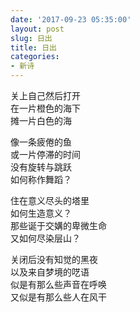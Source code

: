 ```yaml
---
date: '2017-09-23 05:35:00'
layout: post
slug: 日出
title: 日出
categories:
- 新诗
---
```

关上自己然后打开  
在一片橙色的海下  
摊一片白色的海

像一条疲倦的鱼  
或一片停滞的时间  
没有旋转与跳跃  
如何称作舞蹈？

住在意义尽头的塔里  
如何生造意义？  
那些诞于交媾的卑微生命  
又如何尽染层山？

关闭后没有知觉的黑夜  
以及来自梦境的呓语  
似是有那么些声音在呼唤  
又似是有那么些人在风干
